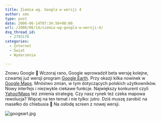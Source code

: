 ```yaml
---
title: Ziemia wg. Googla w wersji 4
author: sms
type: post
date: 2006-06-14T07:34:50+00:00
url: /2006/06/14/ziemia-wg-googla-w-wersji-4/
dsq_thread_id:
  - 2793176
categories:
  - Internet
  - Świat
  - Wydarzenia

---
```

Znowu Google 🙁 Wczoraj rano, Google wprowadził beta wersję kolejne, czwartej już wersji program <a target="_blank" href="http://earth.google.com/earth4.html">Google Earth</a>. Przy okazji kilka nowinek w <a target="_blank" href="http://maps.google.com">Google Maps</a>. Mnóstwo zmian, w tym dotyczących polskich użytkowników. Nowy interfejs i niezwykle ciekawe funkcje. Największy konkurent czyli <a target="_blank" href="http://maps.yahoo.com/">Yahoo!Maps</a> też zmienia strategię. Czy nasz rynek też czeka mapowa rewolucja? Więcej na ten temat i nie tylko: jutro. Dziś muszę zarobić na masełko do chlebusia 🙂 Na osłodę screen z nowej wersji.

<img alt="googeart.jpg" id="image133" src="http://www.dziennikarz.pl/sms/grafika/2006/06/googeart.jpg" />